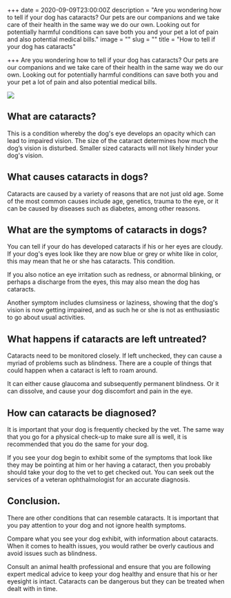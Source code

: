 +++
date = 2020-09-09T23:00:00Z
description = "Are you wondering how to tell if your dog has cataracts? Our pets are our companions and we take care of their health in the same way we do our own. Looking out for potentially harmful conditions can save both you and your pet a lot of pain and also potential medical bills."
image = ""
slug = ""
title = "How to tell if your dog has cataracts"

+++
Are you wondering how to tell if your dog has cataracts? Our pets are our companions and we take care of their health in the same way we do our own. Looking out for potentially harmful conditions can save both you and your pet a lot of pain and also potential medical bills.

![](/uploads/eyes-712125_640.jpg)

## What are cataracts?

This is a condition whereby the dog's eye develops an opacity which can lead to impaired vision. The size of the cataract determines how much the dog’s vision is disturbed. Smaller sized cataracts will not likely hinder your dog's vision.

## What causes cataracts in dogs?

Cataracts are caused by a variety of reasons that are not just old age. Some of the most common causes include age, genetics, trauma to the eye, or it can be caused by diseases such as diabetes, among other reasons.

## What are the symptoms of cataracts in dogs?

You can tell if your do has developed cataracts if his or her eyes are cloudy. If your dog's eyes look like they are now blue or grey or white like in color, this may mean that he or she has cataracts. This condition.

If you also notice an eye irritation such as redness, or abnormal blinking, or perhaps a discharge from the eyes, this may also mean the dog has cataracts.

Another symptom includes clumsiness or laziness, showing that the dog's vision is now getting impaired, and as such he or she is not as enthusiastic to go about usual activities.

## What happens if cataracts are left untreated?

Cataracts need to be monitored closely. If left unchecked, they can cause a myriad of problems such as blindness. There are a couple of things that could happen when a cataract is left to roam around.

It can either cause glaucoma and subsequently permanent blindness. Or it can dissolve, and cause your dog discomfort and pain in the eye.

## How can cataracts be diagnosed?

It is important that your dog is frequently checked by the vet. The same way that you go for a physical check-up to make sure all is well, it is recommended that you do the same for your dog.

If you see your dog begin to exhibit some of the symptoms that look like they may be pointing at him or her having a cataract, then you probably should take your dog to the vet to get checked out. You can seek out the services of a veteran ophthalmologist for an accurate diagnosis.

## Conclusion.

There are other conditions that can resemble cataracts. It is important that you pay attention to your dog and not ignore health symptoms.

Compare what you see your dog exhibit, with information about cataracts. When it comes to health issues, you would rather be overly cautious and avoid issues such as blindness.

Consult an animal health professional and ensure that you are following expert medical advice to keep your dog healthy and ensure that his or her eyesight is intact. Cataracts can be dangerous but they can be treated when dealt with in time.